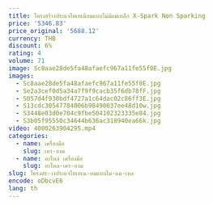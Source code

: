 ```yaml
---
title: โครงสร้างประแจไทเทเนียมแบบไม่มีแม่เหล็ก X-Spark Non Sparking
price: '5346.83'
price_original: '5688.12'
currency: THB
discount: 6%
rating: 4
volume: 71
image: Sc8aae28de5fa48afaefc967a11fe55f0E.jpg
images:
  - Sc8aae28de5fa48afaefc967a11fe55f0E.jpg
  - Se2a3cef0d5a34a7f9f9cacb35f6db78fF.jpg
  - S057d4f930bdf4727a1c64dac02c86ff3E.jpg
  - S13cdc30547784006b98490037ee48d10w.jpg
  - S3448e03d0e704c9fbe504102323335e84.jpg
  - S3b05f95550c34644b636ac318940ea66k.jpg
video: 4000263904295.mp4
categories:
  - name: เครื่องมือ
    slug: เคร-องม
  - name: อะไหล่ เครื่องมือ
    slug: อะไหล-เคร-องม
slug: โครงสร-างประแจไทเทเน-ยมแบบไม-แม-เหล
encode: oDbcvE6
lang: th
---
```

  